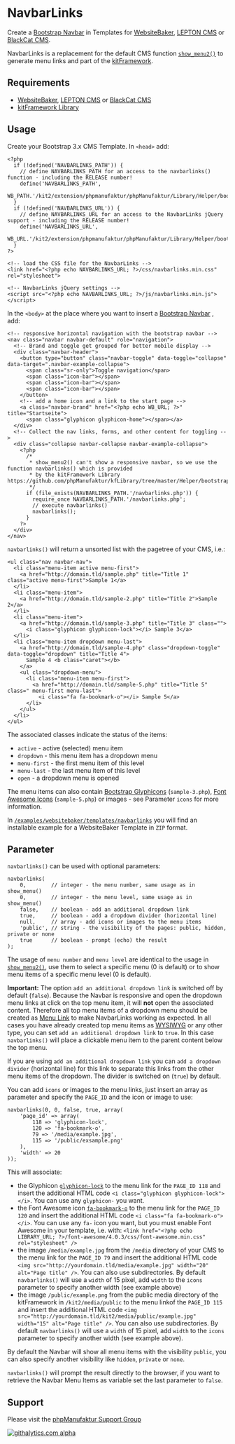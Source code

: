 # NavbarLinks

Create a [Bootstrap Navbar](http://getbootstrap.com/components/#navbar) in Templates for [WebsiteBaker](http://websitebaker.org), [LEPTON CMS](http://lepton-cms.org) or [BlackCat CMS](http://blackcat-cms.org).

NavbarLinks is a replacement for the default CMS function [`show_menu2()`](http://www.websitebakers.de/sm2/) to generate menu links and part of the [kitFramework](https://kit2.phpmanufaktur.de).

## Requirements

* [WebsiteBaker](http://websitebaker.org), [LEPTON CMS](http://lepton-cms.org) or [BlackCat CMS](http://blackcat-cms.org)
* [kitFramework Library](https://kit2.phpmanufaktur.de/de/erweiterungen/library.php)

## Usage

Create your Bootstrap 3.x CMS Template. In `<head>` add:

    <?php
      if (!defined('NAVBARLINKS_PATH')) {
        // define NAVBARLINKS_PATH for an access to the navbarlinks() function - including the RELEASE number!
        define('NAVBARLINKS_PATH', 
          WB_PATH.'/kit2/extension/phpmanufaktur/phpManufaktur/Library/Helper/bootstrap/navbarlinks/1.0.2');
      }
      if (!defined('NAVBARLINKS_URL')) {
        // define NAVBARLINKS_URL for an access to the NavbarLinks jQuery support - including the RELEASE number!
        define('NAVBARLINKS_URL', 
          WB_URL.'/kit2/extension/phpmanufaktur/phpManufaktur/Library/Helper/bootstrap/navbarlinks/1.0.2');
      }      
    ?>
    
    <!-- load the CSS file for the NavbarLinks -->
    <link href="<?php echo NAVBARLINKS_URL; ?>/css/navbarlinks.min.css" rel="stylesheet">
    
    <!-- NavbarLinks jQuery settings -->
    <script src="<?php echo NAVBARLINKS_URL; ?>/js/navbarlinks.min.js"></script>
        
In the `<body>` at the place where you want to insert a [Bootstrap Navbar](http://getbootstrap.com/components/#navbar) , add:

    <!-- responsive horizontal navigation with the bootstrap navbar -->
    <nav class="navbar navbar-default" role="navigation">        
      <!-- Brand and toggle get grouped for better mobile display -->
      <div class="navbar-header">
        <button type="button" class="navbar-toggle" data-toggle="collapse" data-target=".navbar-example-collapse">
          <span class="sr-only">Toggle navigation</span>
          <span class="icon-bar"></span>
          <span class="icon-bar"></span>
          <span class="icon-bar"></span>
        </button>
        <!-- add a home icon and a link to the start page -->
        <a class="navbar-brand" href="<?php echo WB_URL; ?>" title="Startseite">
          <span class="glyphicon glyphicon-home"></span></a>
      </div>    
      <!-- Collect the nav links, forms, and other content for toggling -->
      <div class="collapse navbar-collapse navbar-example-collapse">
        <?php 
          /*
           * show_menu2() can't show a responsive navbar, so we use the function navbarlinks() which is provided 
           * by the kitFramework Library https://github.com/phpManufaktur/kfLibrary/tree/master/Helper/bootstrap
           */
          if (file_exists(NAVBARLINKS_PATH.'/navbarlinks.php')) { 
            require_once NAVBARLINKS_PATH.'/navbarlinks.php';
            // execute navbarlinks()
            navbarlinks(); 
          }
        ?>
      </div>
    </nav>

`navbarlinks()` will return a unsorted list with the pagetree of your CMS, i.e.:

    <ul class="nav navbar-nav">
      <li class="menu-item active menu-first">
        <a href="http://domain.tld/sample.php" title="Title 1" class="active menu-first">Sample 1</a>
      </li>
      <li class="menu-item">
        <a href="http://domain.tld/sample-2.php" title="Title 2">Sample 2</a>
      </li>
      <li class="menu-item">
        <a href="http://domain.tld/sample-3.php" title="Title 3" class="">
          <i class="glyphicon glyphicon-lock"></i> Sample 3</a>
      </li>
      <li class="menu-item dropdown menu-last">
        <a href="http://domain.tld/sample-4.php" class="dropdown-toggle" data-toggle="dropdown" title="Title 4">
          Sample 4 <b class="caret"></b>
        </a>
        <ul class="dropdown-menu">
          <li class="menu-item menu-first">
            <a href="http://domain.tld/sample-5.php" title="Title 5" class=" menu-first menu-last">
              <i class="fa fa-bookmark-o"></i> Sample 5</a>
          </li>
        </ul>
      </li>
    </ul>

The associated classes indicate the status of the items:

* `active` - active (selected) menu item
* `dropdown` - this menu item has a dropdown menu
* `menu-first` - the first menu item of this level
* `menu-last` - the last menu item of this level
* `open` - a dropdown menu is opened

The menu items can also contain [Bootstrap Glyphicons](http://getbootstrap.com/components/#glyphicons) (`sample-3.php`), [Font Awesome Icons](http://fontawesome.io/icons/) (`sample-5.php`) or images - see Parameter `icons` for more information.

In [`/examples/websitebaker/templates/navbarlinks`](https://github.com/phpManufaktur/NavbarLinks/tree/master/examples/websitebaker/templates/navbarlinks) you will find an installable example for a WebsiteBaker Template in `ZIP` format.

## Parameter

`navbarlinks()` can be used with optional parameters:

    navbarlinks(
        0,        // integer - the menu number, same usage as in show_menu()
        0,        // integer - the menu level, same usage as in show_menu()
        false,    // boolean - add an additional dropdown link
        true,     // boolean - add a dropdown divider (horizontal line)
        null,     // array - add icons or images to the menu items
        'public', // string - the visibility of the pages: public, hidden, private or none
		true      // boolean - prompt (echo) the result
    ); 
    
The usage of `menu number` and `menu level` are identical to the usage in [`show_menu2()`](http://www.websitebakers.de/sm2/), use them to select a specific menu (0 is default) or to show menu items of a specific menu level (0 is default).

**Important:** The option `add an additional dropdown link` is switched off by default (`false`). Because the Navbar is responsive and open the dropdown menu links at click on the top menu item, it will **not** open the associated content. Therefore all top menu items of a dropdown menu should be created as [Menu Link](http://www.websitebaker.org/en/help/user-guide/working-with-wb/pages-administration/modify-pages/menu-link.php?lang=EN) to make NavbarLinks working as expected. In all cases you have already created top menu items as [WYSIWYG](http://www.websitebaker.org/en/help/user-guide/working-with-wb/pages-administration/modify-pages/wysiwyg.php) or any other type, you can set `add an additional dropdown link` to `true`. In this case `navbarlinks()` will place a clickable menu item to the parent content below the top menu.

If you are using `add an additional dropdown link` you can `add a dropdown divider` (horizontal line) for this link to separate this links from the other menu items of the dropdown. The divider is switched on (`true`) by default.

You can add `icons` or images to the menu links, just insert an array as parameter and specify the `PAGE_ID` and the icon or image to use:

    navbarlinks(0, 0, false, true, array(
        'page_id' => array(
		    118 => 'glyphicon-lock',
	        120 => 'fa-bookmark-o',
		    79 => '/media/example.jpg',
			115 => '/public/exsample.png'
		),
        'width' => 20		
    ));
    
This will associate:

* the Glyphicon [`glyphicon-lock`](http://getbootstrap.com/components/#glyphicons-glyphs) to the menu link for the `PAGE_ID 118` and insert the additional HTML code `<i class="glyphicon glyphicon-lock"></i>`. You can use any `glyphicon-` you want.
* the Font Awesome icon [`fa-bookmark-o`](http://fontawesome.io/icon/bookmark-o/) to the menu link for the `PAGE_ID 120` and insert the additional HTML code `<i class="fa fa-bookmark-o"></i>`. You can use any `fa-` icon you want, but you must enable Font Awesome in your template, i.e. with: `<link href="<?php echo LIBRARY_URL; ?>/font-awesome/4.0.3/css/font-awesome.min.css" rel="stylesheet" />`
* the image `/media/example.jpg` from the `/media` directory of your CMS to the menu link for the `PAGE_ID 79` and insert the additional HTML code `<img src="http://yourdomain.tld/media/example.jpg" width="20" alt="Page title" />`. You can also use subdirectories. By default `navbarlinks()` will use a `width` of 15 pixel, add `width` to the `icons` parameter to specify another width (see example above)
* the image `/public/example.png` from the public media directory of the kitFramework in `/kit2/media/public` to the menu linkof the `PAGE_ID 115` and insert the additional HTML code `<img src="http://yourdomain.tld/kit2/media/public/example.jpg" width="15" alt="Page title" />`. You can also use subdirectories. By default `navbarlinks()` will use a `width` of 15 pixel, add `width` to the `icons` parameter to specify another width (see example above).

By default the Navbar will show all menu items with the visibility `public`, you can also specify another visibility like `hidden`, `private` or `none`.

`navbarlinks()` will prompt the result directly to the browser, if you want to retrieve the Navbar Menu Items as variable set the last parameter to `false`.

## Support

Please visit the [phpManufaktur Support Group](https://support.phpmanufaktur.de)

[![githalytics.com alpha](https://cruel-carlota.pagodabox.com/7bd2ab96fbe9127648ae19ff0003f636 "githalytics.com")](http://githalytics.com/phpManufaktur/NavbarLinks)